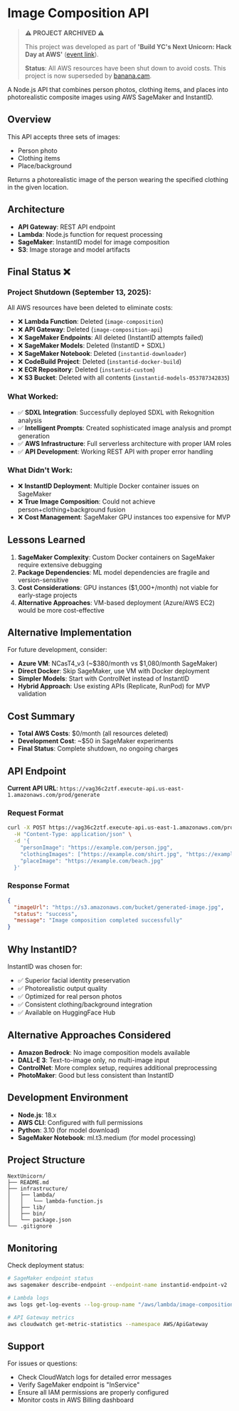 # Image Composition API

> **⚠️ PROJECT ARCHIVED ⚠️**
> 
> This project was developed as part of **'Build YC's Next Unicorn: Hack Day at AWS'** ([event link](https://luma.com/yc-aws-hack-day-09-12-2025)). 
> 
> **Status**: All AWS resources have been shut down to avoid costs. This project is now superseded by [banana.cam](https://banana.cam).

A Node.js API that combines person photos, clothing items, and places into photorealistic composite images using AWS SageMaker and InstantID.

## Overview

This API accepts three sets of images:
- Person photo
- Clothing items
- Place/background

Returns a photorealistic image of the person wearing the specified clothing in the given location.

## Architecture

- **API Gateway**: REST API endpoint
- **Lambda**: Node.js function for request processing
- **SageMaker**: InstantID model for image composition
- **S3**: Image storage and model artifacts

## Final Status ❌

### Project Shutdown (September 13, 2025):
All AWS resources have been deleted to eliminate costs:

- ❌ **Lambda Function**: Deleted (`image-composition`)
- ❌ **API Gateway**: Deleted (`image-composition-api`)
- ❌ **SageMaker Endpoints**: All deleted (InstantID attempts failed)
- ❌ **SageMaker Models**: Deleted (InstantID + SDXL)
- ❌ **SageMaker Notebook**: Deleted (`instantid-downloader`)
- ❌ **CodeBuild Project**: Deleted (`instantid-docker-build`)
- ❌ **ECR Repository**: Deleted (`instantid-custom`)
- ❌ **S3 Bucket**: Deleted with all contents (`instantid-models-053787342835`)

### What Worked:
- ✅ **SDXL Integration**: Successfully deployed SDXL with Rekognition analysis
- ✅ **Intelligent Prompts**: Created sophisticated image analysis and prompt generation
- ✅ **AWS Infrastructure**: Full serverless architecture with proper IAM roles
- ✅ **API Development**: Working REST API with proper error handling

### What Didn't Work:
- ❌ **InstantID Deployment**: Multiple Docker container issues on SageMaker
- ❌ **True Image Composition**: Could not achieve person+clothing+background fusion
- ❌ **Cost Management**: SageMaker GPU instances too expensive for MVP

## Lessons Learned

1. **SageMaker Complexity**: Custom Docker containers on SageMaker require extensive debugging
2. **Package Dependencies**: ML model dependencies are fragile and version-sensitive  
3. **Cost Considerations**: GPU instances ($1,000+/month) not viable for early-stage projects
4. **Alternative Approaches**: VM-based deployment (Azure/AWS EC2) would be more cost-effective

## Alternative Implementation

For future development, consider:
- **Azure VM**: NCasT4_v3 (~$380/month vs $1,080/month SageMaker)
- **Direct Docker**: Skip SageMaker, use VM with Docker deployment
- **Simpler Models**: Start with ControlNet instead of InstantID
- **Hybrid Approach**: Use existing APIs (Replicate, RunPod) for MVP validation

## Cost Summary

- **Total AWS Costs**: $0/month (all resources deleted)
- **Development Cost**: ~$50 in SageMaker experiments
- **Final Status**: Complete shutdown, no ongoing charges

## API Endpoint

**Current API URL**: `https://vag36c2ztf.execute-api.us-east-1.amazonaws.com/prod/generate`

### Request Format
```bash
curl -X POST https://vag36c2ztf.execute-api.us-east-1.amazonaws.com/prod/generate \
  -H "Content-Type: application/json" \
  -d '{
    "personImage": "https://example.com/person.jpg",
    "clothingImages": ["https://example.com/shirt.jpg", "https://example.com/pants.jpg"],
    "placeImage": "https://example.com/beach.jpg"
  }'
```

### Response Format
```json
{
  "imageUrl": "https://s3.amazonaws.com/bucket/generated-image.jpg",
  "status": "success",
  "message": "Image composition completed successfully"
}
```

## Why InstantID?

InstantID was chosen for:
- ✅ Superior facial identity preservation
- ✅ Photorealistic output quality
- ✅ Optimized for real person photos
- ✅ Consistent clothing/background integration
- ✅ Available on HuggingFace Hub

## Alternative Approaches Considered

- **Amazon Bedrock**: No image composition models available
- **DALL-E 3**: Text-to-image only, no multi-image input
- **ControlNet**: More complex setup, requires additional preprocessing
- **PhotoMaker**: Good but less consistent than InstantID

## Development Environment

- **Node.js**: 18.x
- **AWS CLI**: Configured with full permissions
- **Python**: 3.10 (for model download)
- **SageMaker Notebook**: ml.t3.medium (for model processing)

## Project Structure

```
NextUnicorn/
├── README.md
├── infrastructure/
│   ├── lambda/
│   │   └── lambda-function.js
│   ├── lib/
│   ├── bin/
│   └── package.json
└── .gitignore
```

## Monitoring

Check deployment status:
```bash
# SageMaker endpoint status
aws sagemaker describe-endpoint --endpoint-name instantid-endpoint-v2

# Lambda logs
aws logs get-log-events --log-group-name "/aws/lambda/image-composition"

# API Gateway metrics
aws cloudwatch get-metric-statistics --namespace AWS/ApiGateway
```

## Support

For issues or questions:
- Check CloudWatch logs for detailed error messages
- Verify SageMaker endpoint is "InService"
- Ensure all IAM permissions are properly configured
- Monitor costs in AWS Billing dashboard
